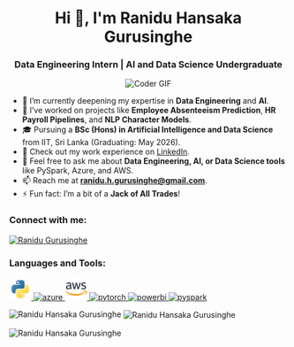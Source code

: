 <h1 align="center">Hi 👋, I'm Ranidu Hansaka Gurusinghe</h1>
<h3 align="center">Data Engineering Intern | AI and Data Science Undergraduate</h3>

<p align="center">
 <img src="https://media.giphy.com/media/SWoSkN6DxTszqIKEqv/giphy.gif" alt="Coder GIF" width="500">
</p>

- 🌱 I’m currently deepening my expertise in **Data Engineering** and **AI**.  
- 🔭 I’ve worked on projects like **Employee Absenteeism Prediction**, **HR Payroll Pipelines**, and **NLP Character Models**.  
- 🎓 Pursuing a **BSc (Hons) in Artificial Intelligence and Data Science** from IIT, Sri Lanka (Graduating: May 2026).  
- 💼 Check out my work experience on [LinkedIn](https://www.linkedin.com/in/ranidu-gurusinghe-4b5466240/).  
- 💬 Feel free to ask me about **Data Engineering, AI, or Data Science tools** like PySpark, Azure, and AWS.  
- 📫 Reach me at **ranidu.h.gurusinghe@gmail.com**.  
- ⚡ Fun fact: I’m a bit of a **Jack of All Trades**!  

<h3 align="left">Connect with me:</h3>
<p align="left">
<a href="https://linkedin.com/in/ranidu-gurusinghe-4b5466240/" target="blank"><img align="center" src="https://raw.githubusercontent.com/rahuldkjain/github-profile-readme-generator/master/src/images/icons/Social/linked-in-alt.svg" alt="Ranidu Gurusinghe" height="30" width="40" /></a>
</p>

<h3 align="left">Languages and Tools:</h3>
<p align="left"> 
  <a href="https://www.python.org" target="_blank" rel="noreferrer"> 
    <img src="https://raw.githubusercontent.com/devicons/devicon/master/icons/python/python-original.svg" alt="python" width="40" height="40"/> 
  </a> 
  <a href="https://azure.microsoft.com/en-us/" target="_blank" rel="noreferrer"> 
    <img src="https://www.vectorlogo.zone/logos/microsoft_azure/microsoft_azure-icon.svg" alt="azure" width="40" height="40"/> 
  </a> 
  <a href="https://aws.amazon.com" target="_blank" rel="noreferrer"> 
    <img src="https://raw.githubusercontent.com/devicons/devicon/master/icons/amazonwebservices/amazonwebservices-original-wordmark.svg" alt="aws" width="40" height="40"/> 
  </a>
  <a href="https://pytorch.org/" target="_blank" rel="noreferrer"> 
    <img src="https://www.vectorlogo.zone/logos/pytorch/pytorch-icon.svg" alt="pytorch" width="40" height="40"/> 
  </a>
  <a href="https://powerbi.microsoft.com/" target="_blank" rel="noreferrer"> 
    <img src="https://www.vectorlogo.zone/logos/microsoft_powerbi/microsoft_powerbi-icon.svg" alt="powerbi" width="40" height="40"/> 
  </a> 
  <a href="https://spark.apache.org/" target="_blank" rel="noreferrer"> 
    <img src="https://www.vectorlogo.zone/logos/apache_spark/apache_spark-icon.svg" alt="pyspark" width="40" height="40"/> 
  </a>
</p>

<p><img align="left" src="https://github-readme-stats.vercel.app/api/top-langs?username=RanxduG&show_icons=true&locale=en&layout=compact" alt="Ranidu Hansaka Gurusinghe" /></p>

<p>&nbsp;<img align="center" src="https://github-readme-stats.vercel.app/api?username=RanxduG&show_icons=true&locale=en" alt="Ranidu Hansaka Gurusinghe" /></p>

<p><img align="center" src="https://github-readme-streak-stats.herokuapp.com/?user=RanxduG&" alt="Ranidu Hansaka Gurusinghe" /></p>
